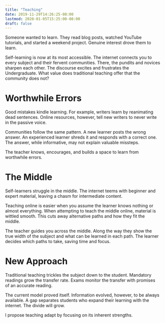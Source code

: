 ```yaml
---
title: "Teaching"
date: 2019-11-29T14:26:25-08:00
lastmod: 2020-01-05T15:25:00-08:00
draft: false
---
```


Someone wanted to learn. They read blog posts, watched YouTube tutorials, and started a weekend project. Genuine interest drove them to learn.

Self-learning is now at its most accessible. The internet connects you to every subject and their fervent communities. There, the pundits and novices sharpen each other. The discourse excites and frustrates the Undergraduate. What value does traditional teaching offer that the community does not?

# Worthwhile Errors
Good mistakes kindle learning. For example, writers learn by reanimating dead sentences. Online resources, however, tell new writers to never write in the passive voice. 

Communities follow the same pattern. A new learner posts the wrong answer. An experienced learner shreds it and responds with a correct one. The answer, while informative, may not explain valuable missteps.

The teacher knows, encourages, and builds a space to learn from worthwhile errors.

# The Middle
Self-learners struggle in the middle. The internet teems with beginner and expert material, leaving a chasm for intermediate content. 

Teaching online is easier when you assume the learner knows nothing or almost everything. When attempting to teach the middle online, material is wittled smooth. This cuts away alternative paths and how they fit the middle.

The teacher guides you across the middle. Along the way they show the true width of the subject and what can be learned in each path. The learner decides which paths to take, saving time and focus.

# New Approach
Traditional teaching trickles the subject down to the student. Mandatory readings grow the transfer rate. Exams monitor the transfer with promises of an accurate reading.

The current model proved itself. Information evolved, however, to be always available. A gap separates students who expand their learning with the internet. The divide will grow.

I propose teaching adapt by focusing on its inherent strengths.
